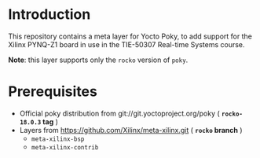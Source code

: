 # Introduction

This repository contains a meta layer for Yocto Poky, to add support for the Xilinx PYNQ-Z1 board in use in the TIE-50307 Real-time Systems course.

**Note**: this layer supports only the `rocko` version of `poky`.

# Prerequisites

- Official poky distribution from git://git.yoctoproject.org/poky ( **`rocko-18.0.3` tag** )
- Layers from https://github.com/Xilinx/meta-xilinx.git ( **`rocko` branch** )
  - `meta-xilinx-bsp`
  - `meta-xilinx-contrib`

